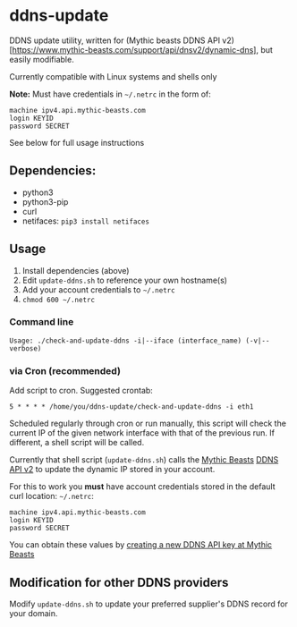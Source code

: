 # ddns-update
DDNS update utility, written for (Mythic beasts DDNS API v2)[https://www.mythic-beasts.com/support/api/dnsv2/dynamic-dns], but easily modifiable.

Currently compatible with Linux systems and shells only

**Note:** Must have credentials in `~/.netrc` in the form of:
```
machine ipv4.api.mythic-beasts.com
login KEYID
password SECRET
```

See below for full usage instructions

## Dependencies:
* python3
* python3-pip
* curl
* netifaces: `pip3 install netifaces`

## Usage
1. Install dependencies (above)
1. Edit `update-ddns.sh` to reference your own hostname(s)
1. Add your account credentials to `~/.netrc`
1. `chmod 600 ~/.netrc`
### Command line
```
Usage: ./check-and-update-ddns -i|--iface (interface_name) (-v|--verbose)
```
### via Cron (recommended)
Add script to cron. Suggested crontab:
```
5 * * * * /home/you/ddns-update/check-and-update-ddns -i eth1
```

Scheduled regularly through cron or run manually, this script will check the current IP of the given network interface with that of the previous run. If different, a shell script will be called.

Currently that shell script (`update-ddns.sh`) calls the [Mythic Beasts](https://www.mythic-beasts.com/) [DDNS API v2](https://www.mythic-beasts.com/support/api/dnsv2/dynamic-dns) to update the dynamic IP stored in your account.

For this to work you **must** have account credentials stored in the default curl location: `~/.netrc`:
```
machine ipv4.api.mythic-beasts.com
login KEYID
password SECRET
```

You can obtain these values by [creating a new DDNS API key at Mythic Beasts](https://www.mythic-beasts.com/customer/api-users/create)

## Modification for other DDNS providers

Modify `update-ddns.sh` to update your preferred supplier's DDNS record for your domain.

